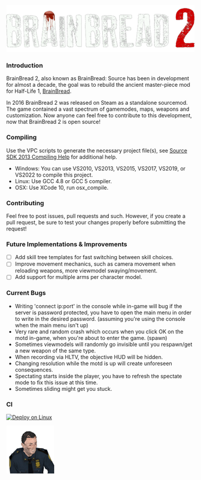 [![BrainBread 2](./asset-1.png)](https://store.steampowered.com/app/346330/BrainBread_2/)

### Introduction
BrainBread 2, also known as BrainBread: Source has been in development for almost a decade, the goal was to rebuild the ancient master-piece mod for Half-Life 1, [BrainBread](https://www.moddb.com/mods/brainbread).

In 2016 BrainBread 2 was released on Steam as a standalone sourcemod. 
The game contained a vast spectrum of gamemodes, maps, weapons and customization.
Now anyone can feel free to contribute to this development, now that BrainBread 2 is open source!

### Compiling
Use the VPC scripts to generate the necessary project file(s), see
[Source SDK 2013 Compiling Help](https://developer.valvesoftware.com/wiki/Source_SDK_2013) for additional help.
* Windows: You can use VS2010, VS2013, VS2015, VS2017, VS2019, or VS2022 to compile this project.
* Linux: Use GCC 4.8 or GCC 5 compiler.
* OSX: Use XCode 10, run osx_compile.

### Contributing
Feel free to post issues, pull requests and such.
However, if you create a pull request, be sure to test your changes properly before submitting the request!

### Future Implementations & Improvements
- [ ] Add skill tree templates for fast switching between skill choices.
- [ ] Improve movement mechanics, such as camera movement when reloading weapons, more viewmodel swaying/movement.
- [ ] Add support for multiple arms per character model.

### Current Bugs
* Writing 'connect ip:port' in the console while in-game will bug if the server is password protected, you have to open the main menu in order to write in the desired password. (assuming you're using the console when the main menu isn't up)
* Very rare and random crash which occurs when you click OK on the motd in-game, when you're about to enter the game. (spawn)
* Sometimes viewmodels will randomly go invisible until you respawn/get a new weapon of the same type.
* When recording via HLTV, the objective HUD will be hidden.
* Changing resolution while the motd is up will create unforeseen consequences.
* Spectating starts inside the player, you have to refresh the spectate mode to fix this issue at this time.
* Sometimes sliding might get you stuck.

### CI
[![Deploy on Linux](https://github.com/BerntA/BrainBread2/actions/workflows/deploy-linux.yml/badge.svg)](https://github.com/BerntA/BrainBread2/actions/workflows/deploy-linux.yml)

![Zombie Walker BB2](./asset-2.png)
